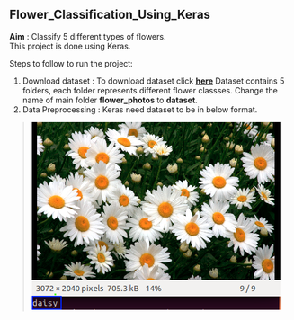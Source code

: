 ## Flower_Classification_Using_Keras
**Aim** : Classify 5 different types of flowers.<br>
This project is done using Keras.<br>

Steps to follow to run the project:<br>
1. Download dataset : To download dataset click **[here](http://download.tensorflow.org/example_images/flower_photos.tgz)** 
Dataset contains 5 folders, each folder represents different flower classses. Change the name of main folder **flower_photos** to
**dataset**.
2. Data Preprocessing : Keras need dataset to be in below format.
> ![sample-result](result.png)

